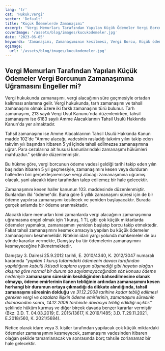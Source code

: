 ```yaml
---
lang: 'tr'
cat: 'Hukuk;Vergi'
sector: 'Default'
title: "Küçük Ödemelerde Zamanaşımı"
excerpt: "Vergi Memurları Tarafından Yapılan Küçük Ödemeler Vergi Borcunun Zamanaşımına Uğramasını Engeller mi?"
coverImage: '/assets/blog/images/kucukodemeler.jpg'
date: '2023-06-05'
keywords: 'Zamanaşımı, Zamanaşımının kesilmesi, Vergi Borcu, Küçük ödeme'
ogImage:
  url: '/assets/blog/images/kucukodemeler.jpg'
---
```


## Vergi Memurları Tarafından Yapılan Küçük Ödemeler Vergi Borcunun Zamanaşımına Uğramasını Engeller mi?

Vergi hukukunda zamanaşımı, vergi alacağının süre geçmesiyle ortadan kalkması anlamına gelir. Vergi hukukunda, tarh zamanaşımı ve tahsil zamanaşımı olmak üzere iki farklı zamanaşımı türü bulunur. Tarh zamanaşımı, 213 sayılı Vergi Usul Kanunu'nda düzenlenirken, tahsil zamanaşımı ise 6183 sayılı Amme Alacaklarının Tahsil Usulü Hakkında Kanun'da yer almaktadır.

Tahsil zamanaşımı ise Amme Alacaklarının Tahsil Usulü Hakkında Kanun madde 102'de "Amme alacağı, vadesinin rasladığı takvim yılını takip eden takvim yılı başından itibaren 5 yıl içinde tahsil edilmezse zamanaşımına uğrar. Para cezalarına ait hususi kanunlarındaki zamanaşımı hükümleri mahfuzdur." şeklinde düzenlenmiştir.

Bu hükme göre, vergi borcunun ödeme vadesi geldiği tarihi takip eden yılın başından itibaren 5 yıl geçmesiyle, zamanaşımını kesen veya durduran hallerden biri gerçekleşmemişse vergi alacağı zamanaşımına uğramış olacak, yani alacaklı idare tarafından talep edilemez bir hale gelecektir.

Zamanaşımını kesen haller kanunun 103. maddesinde düzenlenmiştir. Bunlardan ilki "ödeme"dir. Buna göre 5 yıllık zamanaşımı süresi için de bir ödeme yapılırsa zamanaşımı kesilecek ve yeniden başlayacaktır. Burada gerçek anlamda bir ödeme aranmaktadır.

Alacaklı idare memurları kimi zamanlarda vergi alacağının zamanaşımına uğramasına engel olmak için 1 kuruş, 1 TL gibi çok küçük miktarlarda ödemeler yapmakta, zamanaşımını yeniden başlatıp borcu takip etmektedir. Fakat tahsil zamanaşımını kesmek amacıyla yapılan bu küçük ödemeler zamanaşımını kesmemelidir. Nitekim idari yargı yolunda mahkemeler de bu yönde kararlar vermekte, Danıştay bu tür ödemelerin zamanaşımını kesmeyeceğine hükmetmektedir.

Danıştay 3. Dairesi 25.9.2012 tarihli, E. 2010/4340, K. 2012/3047 numaralı kararında *"yapılan 1 kuruş tutarındaki ödemenin davacı tarafından yapıldığının kabulü iktisadi icaplara uygun düşmediği gibi hayatın olağan akışına göre normal bir durum da sayılamayacağından söz konusu ödeme nedeniyle* **zamanaşımı süresinin kesildiğinden bahsedilmesine olanak olmayıp, ödeme emirlerinin ilanen tebliğinin ardından zamanaşımını kesen herhangi bir durumun ortaya çıkmadığı da dikkate alındığında, tahsil zamanaşımı süresinin dolduğu** *ve 31.12.2008 tarihine kadar tebliğ edilmesi gereken vergi ve cezalara ilişkin ödeme emirlerinin, zamanaşımı süresinin dolmasından sonra, 14.12.2009 tarihinde davacıya tebliğ edildiği açıktır."* şeklinde hüküm kurmuş ve diğer birçok davada benzer kararlar vermiştir (Bkz: 3.D. T. 04.03.2019; E. 2015/13617, K.2019/1485; 3.D. T.29.11.2021, E.2018/560, K. 2021/5684).

Netice olarak idare veya 3. kişiler tarafından yapılacak çok küçük miktardaki ödemeler zamanaşımını kesmeyecek, zamanaşımı vadesinden itibaren olağan şekilde tamamlanacak ve sonrasında borç tahsile zorlanamaz bir hale gelecektir.